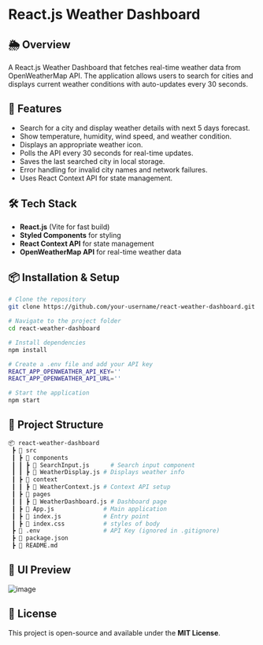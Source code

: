 # React.js Weather Dashboard

## 🌦️ Overview
A React.js Weather Dashboard that fetches real-time weather data from OpenWeatherMap API. The application allows users to search for cities and displays current weather conditions with auto-updates every 30 seconds.

## 🚀 Features
- Search for a city and display weather details with next 5 days forecast.
- Show temperature, humidity, wind speed, and weather condition.
- Displays an appropriate weather icon.
- Polls the API every 30 seconds for real-time updates.
- Saves the last searched city in local storage.
- Error handling for invalid city names and network failures.
- Uses React Context API for state management.

## 🛠️ Tech Stack
- **React.js** (Vite for fast build)
- **Styled Components** for styling
- **React Context API** for state management
- **OpenWeatherMap API** for real-time weather data

## 📦 Installation & Setup
```bash
# Clone the repository
git clone https://github.com/your-username/react-weather-dashboard.git

# Navigate to the project folder
cd react-weather-dashboard

# Install dependencies
npm install

# Create a .env file and add your API key
REACT_APP_OPENWEATHER_API_KEY=''
REACT_APP_OPENWEATHER_API_URL=''

# Start the application
npm start
```


## 📂 Project Structure
```bash
📦 react-weather-dashboard
 ┣ 📂 src
 ┃ ┣ 📂 components
 ┃ ┃ ┣ 📜 SearchInput.js      # Search input component
 ┃ ┃ ┣ 📜 WeatherDisplay.js # Displays weather info
 ┃ ┣ 📂 context
 ┃ ┃ ┣ 📜 WeatherContext.js # Context API setup
 ┃ ┣ 📂 pages
 ┃ ┃ ┣ 📜 WeatherDashboard.js # Dashboard page
 ┃ ┣ 📜 App.js              # Main application
 ┃ ┣ 📜 index.js            # Entry point
 ┃ ┣ 📜 index.css           # styles of body
 ┣ 📜 .env                  # API Key (ignored in .gitignore)
 ┣ 📜 package.json
 ┣ 📜 README.md
```

## 🎨 UI Preview
![image](https://github.com/user-attachments/assets/b0428c45-c271-4289-bb62-510569094fc2)



## 📜 License
This project is open-source and available under the **MIT License**.
